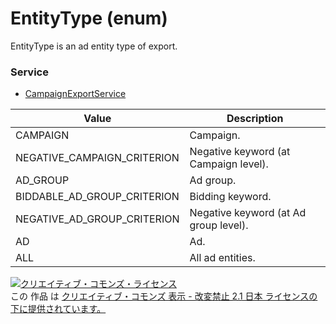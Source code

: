 # EntityType (enum)
EntityType is an ad entity type of export.

### Service
+ [CampaignExportService](../services/CampaignExportService.md)

| Value | Description | 
|---|---|
| CAMPAIGN| Campaign. |
| NEGATIVE_CAMPAIGN_CRITERION| Negative keyword (at Campaign level). |
| AD_GROUP| Ad group. |
| BIDDABLE_AD_GROUP_CRITERION| Bidding keyword. |
| NEGATIVE_AD_GROUP_CRITERION| Negative keyword (at Ad group level). |
| AD| Ad. |
| ALL| All ad entities. |

<a rel="license" href="http://creativecommons.org/licenses/by-nd/2.1/jp/"><img alt="クリエイティブ・コモンズ・ライセンス" style="border-width:0" src="https://i.creativecommons.org/l/by-nd/2.1/jp/88x31.png" /></a><br />この 作品 は <a rel="license" href="http://creativecommons.org/licenses/by-nd/2.1/jp/">クリエイティブ・コモンズ 表示 - 改変禁止 2.1 日本 ライセンスの下に提供されています。</a>
